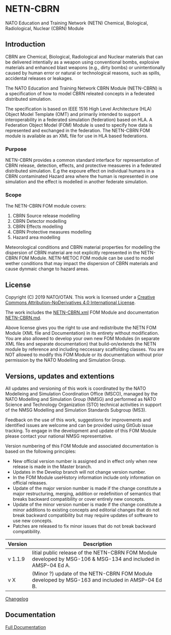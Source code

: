 # NETN-CBRN
NATO Education and Training Network (NETN) Chemical, Biological, Radiological, Nuclear (CBRN) Module

## Introduction
CBRN are Chemical, Biological, Radiological and Nuclear materials that can be delivered intentially as a weapon using conventional bombs, explosive materials and enhanced blast weapons (e.g., dirty bombs) or unintentionally caused by human error or natural or technological
reasons, such as spills, accidental releases or leakages. 

The NATO Education and Training Network CBRN Module (NETN-CBRN) is a specification of how to model CBRN releated concepts in a federated distributed simulation. 

The specification is based on IEEE 1516 High Level Architecture (HLA) Object Model Template (OMT) and primarily intended to support interoperability in a federated simulation (federation) based on HLA. A Federation Object Model (FOM) Module is used to specify how data is represented and exchanged in the federation. The NETN-CBRN FOM module is available as an XML file for use in HLA based federations.

### Purpose

NETN-CBRN provides a common standard interface for representation of CBRN release, detection, effects, and protective measueres in a federated distributed simulation. E.g the expoure effect on individual humans in a CBRN contaminated Hazard area where the human is represented in one simulation and the effect is modelled in another federate simulation.

### Scope

The NETN-CBRN FOM module covers:

1.	CBRN Source release modelling
2.	CBRN Detector modelling
3.	CBRN Effects modelling
4.	CBRN Protective measures modelling
5.	Hazard area modelling

Meteorological conditions and CBRN material properties for modelling the dispersion of CBRN material are not explicitly represented in the NETN-CBRN FOM Module. NETN-METOC FOM module can be used to model wether conditions that may impact the dispersion of CBRN materials and cause dynmaic change to hazard areas.

## License

Copyright (C) 2019 NATO/OTAN.
This work is licensed under a [Creative Commons Attribution-NoDerivatives 4.0 International License](LICENCE.md). 

The work includes the [NETN-CBRN.xml](NETN-CBRN.xml) FOM Module and documentation [NETN-CBRN.md](NETN-CBRN.md).

Above license gives you the right to use and redistribute the NETN FOM Module (XML file and Documentation) in its entirety without modification. You are also allowed to develop your own new FOM Modules (in separate XML files and separate documentation) that build-on/extends the NETN module by reference and including neccessary scaffolding classes. You are NOT allowed to modify this FOM Module or its documentation without prior permission by the NATO Modelling and Simulation Group. 

## Versions, updates and extentions

All updates and versioning of this work is coordinated by the NATO Modelleing and Simulation Coordination Office (MSCO), managed by the NATO Modelling and Simulation Group (NMSG) and performed as NATO Science and Technology Organization (STO) technical activities in support of the NMSG Modelling and Simulation Standards Subgroup (MS3).

Feedback on the use of this work, suggestions for improvements and identified issues are welcome and can be provided using GitGub issue tracking. To engage in the development and update of this FOM Module please contact your national NMSG representative.

Version numbering of this FOM Module and associated documentation is based on the following principles:

* New official version number is assigned and in effect only when new release is made in the Master branch.
* Updates in the Develop branch will not change version number.
* In the FOM Module useHistory information include only information on official releases.
* Update of the major version number is made if the change constitute a major restructuring, merging, addition or redefinition of semantics that breaks backward compatibility or cover entirely new concepts.
* Update of the minor version number is made if the change constitute a minor additions to existing concepts and editorial changes that do not break backward compatibility but may require updates of software to use new concepts.
* Patches are released to fix minor issues that do not break backward compatibility.

|Version|Description|
|---|---|
| v 1.1.9 | Iitial public release of the NETN-CBRN FOM Module developed by MSG-106 & MSG-134 and included in AMSP-04 Ed A. |
| v X | (Minor ?) update of the NETN-CBRN FOM Module developed by MSG-163 and included in AMSP-04 Ed B. |

[Changelog](changelog.md)

## Documentation

[Full Documentation](NETN-CBRN.md)
